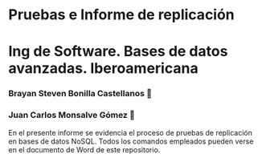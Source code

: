
# Pruebas e Informe de replicación
# Ing de Software. Bases de datos avanzadas. Iberoamericana

### Brayan Steven Bonilla Castellanos :man: 
### Juan Carlos Monsalve Gómez :man:


En el presente informe se evidencia el proceso de pruebas de replicación en bases de datos NoSQL. Todos los comandos empleados pueden verse en el documento de Word de este repositorio.